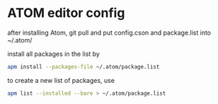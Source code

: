 # ATOM editor config

after installing Atom, 
git pull and put config.cson and package.list
into ~/.atom/

install all packages in the list by
```bash
apm install --packages-file ~/.atom/package.list
```

to create a new list of packages, use
```bash
apm list --installed --bare > ~/.atom/package.list
```
